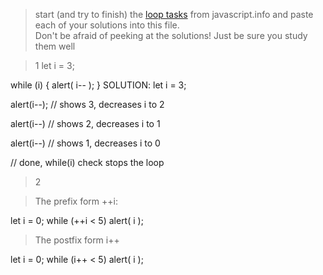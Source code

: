 > start (and try to finish) the [loop tasks](https://javascript.info/while-for) from javascript.info and paste each of your solutions into this file.  
> Don't be afraid of peeking at the solutions!  Just be sure you study them well

>1
let i = 3;

while (i) {
  alert( i-- );
}
SOLUTION:
let i = 3;

alert(i--); // shows 3, decreases i to 2

alert(i--) // shows 2, decreases i to 1

alert(i--) // shows 1, decreases i to 0

// done, while(i) check stops the loop

>2

>The prefix form ++i:

let i = 0;
while (++i < 5) alert( i );

>The postfix form i++

let i = 0;
while (i++ < 5) alert( i );

